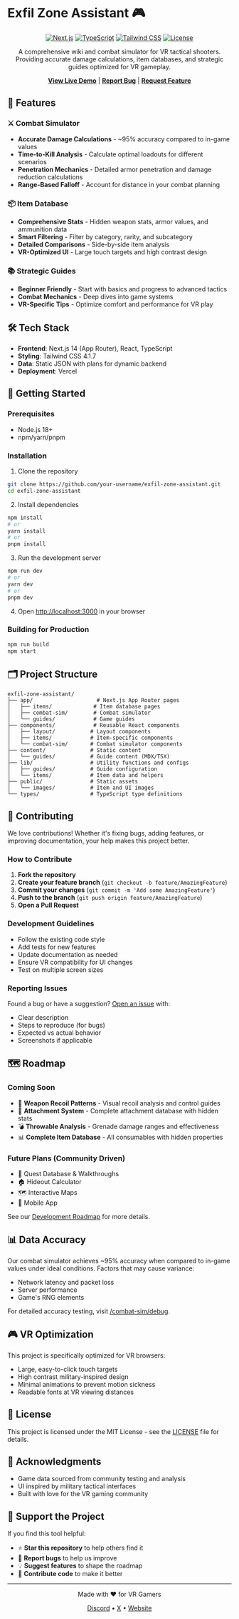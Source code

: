 # Exfil Zone Assistant 🎮

<div align="center">

[![Next.js](https://img.shields.io/badge/Next.js-14-black?logo=next.js)](https://nextjs.org)
[![TypeScript](https://img.shields.io/badge/TypeScript-5.0-blue?logo=typescript)](https://www.typescriptlang.org/)
[![Tailwind CSS](https://img.shields.io/badge/Tailwind-4.1.7-38B2AC?logo=tailwind-css)](https://tailwindcss.com)
[![License](https://img.shields.io/badge/License-MIT-green.svg)](LICENSE)

A comprehensive wiki and combat simulator for VR tactical shooters. Providing accurate damage calculations, item databases, and strategic guides optimized for VR gameplay.

[**View Live Demo**](https://exfil-zone.vercel.app) | [**Report Bug**](https://github.com/your-username/exfil-zone-assistant/issues) | [**Request Feature**](https://github.com/your-username/exfil-zone-assistant/issues)

</div>

## 🚀 Features

### ⚔️ Combat Simulator
- **Accurate Damage Calculations** - ~95% accuracy compared to in-game values
- **Time-to-Kill Analysis** - Calculate optimal loadouts for different scenarios
- **Penetration Mechanics** - Detailed armor penetration and damage reduction calculations
- **Range-Based Falloff** - Account for distance in your combat planning

### 📦 Item Database
- **Comprehensive Stats** - Hidden weapon stats, armor values, and ammunition data
- **Smart Filtering** - Filter by category, rarity, and subcategory
- **Detailed Comparisons** - Side-by-side item analysis
- **VR-Optimized UI** - Large touch targets and high contrast design

### 📚 Strategic Guides
- **Beginner Friendly** - Start with basics and progress to advanced tactics
- **Combat Mechanics** - Deep dives into game systems
- **VR-Specific Tips** - Optimize comfort and performance for VR play

## 🛠️ Tech Stack

- **Frontend**: Next.js 14 (App Router), React, TypeScript
- **Styling**: Tailwind CSS 4.1.7
- **Data**: Static JSON with plans for dynamic backend
- **Deployment**: Vercel

## 🏁 Getting Started

### Prerequisites
- Node.js 18+
- npm/yarn/pnpm

### Installation

1. Clone the repository
```bash
git clone https://github.com/your-username/exfil-zone-assistant.git
cd exfil-zone-assistant
```

2. Install dependencies
```bash
npm install
# or
yarn install
# or
pnpm install
```

3. Run the development server
```bash
npm run dev
# or
yarn dev
# or
pnpm dev
```

4. Open [http://localhost:3000](http://localhost:3000) in your browser

### Building for Production

```bash
npm run build
npm start
```

## 🗂️ Project Structure

```
exfil-zone-assistant/
├── app/                    # Next.js App Router pages
│   ├── items/             # Item database pages
│   ├── combat-sim/        # Combat simulator
│   └── guides/            # Game guides
├── components/            # Reusable React components
│   ├── layout/           # Layout components
│   ├── items/            # Item-specific components
│   └── combat-sim/       # Combat simulator components
├── content/              # Static content
│   └── guides/           # Guide content (MDX/TSX)
├── lib/                  # Utility functions and configs
│   ├── guides/           # Guide configuration
│   └── items/            # Item data and helpers
├── public/               # Static assets
│   └── images/           # Item and UI images
└── types/                # TypeScript type definitions
```

## 🤝 Contributing

We love contributions! Whether it's fixing bugs, adding features, or improving documentation, your help makes this project better.

### How to Contribute

1. **Fork the repository**
2. **Create your feature branch** (`git checkout -b feature/AmazingFeature`)
3. **Commit your changes** (`git commit -m 'Add some AmazingFeature'`)
4. **Push to the branch** (`git push origin feature/AmazingFeature`)
5. **Open a Pull Request**

### Development Guidelines

- Follow the existing code style
- Add tests for new features
- Update documentation as needed
- Ensure VR compatibility for UI changes
- Test on multiple screen sizes

### Reporting Issues

Found a bug or have a suggestion? [Open an issue](https://github.com/zelengeo/exfil-zone-assistant/issues) with:
- Clear description
- Steps to reproduce (for bugs)
- Expected vs actual behavior
- Screenshots if applicable

## 🗺️ Roadmap

### Coming Soon
- 🎯 **Weapon Recoil Patterns** - Visual recoil analysis and control guides
- 🔧 **Attachment System** - Complete attachment database with hidden stats
- 💣 **Throwable Analysis** - Grenade damage ranges and effectiveness
- 📊 **Complete Item Database** - All consumables with hidden properties

### Future Plans (Community Driven)
- 📜 Quest Database & Walkthroughs
- 🏠 Hideout Calculator
- 🗺️ Interactive Maps
- 📱 Mobile App

See our [Development Roadmap](https://exfil-zone.vercel.app/guides/app-roadmap) for more details.

## 📊 Data Accuracy

Our combat simulator achieves ~95% accuracy when compared to in-game values under ideal conditions. Factors that may cause variance:
- Network latency and packet loss
- Server performance
- Game's RNG elements

For detailed accuracy testing, visit [/combat-sim/debug](https://exfil-zone.vercel.app/combat-sim/debug).

## 🎮 VR Optimization

This project is specifically optimized for VR browsers:
- Large, easy-to-click touch targets
- High contrast military-inspired design
- Minimal animations to prevent motion sickness
- Readable fonts at VR viewing distances

## 📝 License

This project is licensed under the MIT License - see the [LICENSE](LICENSE) file for details.

## 🙏 Acknowledgments

- Game data sourced from community testing and analysis
- UI inspired by military tactical interfaces
- Built with love for the VR gaming community

## 🌟 Support the Project

If you find this tool helpful:
- ⭐ **Star this repository** to help others find it
- 🐛 **Report bugs** to help us improve
- 💡 **Suggest features** to shape the roadmap
- 🤝 **Contribute code** to make it better

---

<div align="center">
  Made with ❤️ for VR Gamers

[Discord](https://discord.gg/2FCDZK6C25) • [X](https://x.com/pogapwnz) • [Website](https://exfil-zone.vercel.app)
</div>